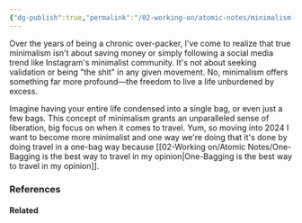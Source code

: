 ```yaml
---
{"dg-publish":true,"permalink":"/02-working-on/atomic-notes/minimalism-is-life-in-a-bag/","title":"Minimalism is life in a bag","tags":["type/atomic-note"],"noteIcon":"","created":"Tuesday, December 19th 2023, 1:00:54 am","updated":"2024-02-14T17:47:54.695+01:00"}
---
```



Over the years of being a chronic over-packer, I've come to realize that true minimalism isn't about saving money or simply following a social media trend like Instagram's minimalist community. It's not about seeking validation or being "the shit" in any given movement. No, minimalism offers something far more profound—the freedom to live a life unburdened by excess.

Imagine having your entire life condensed into a single bag, or even just a few bags. This concept of minimalism grants an unparalleled sense of liberation, big focus  on when it comes to travel. Yum, so moving into 2024 I want to become more minimalist and one way we're doing that  it's done by doing travel in a one-bag way because [[02-Working on/Atomic Notes/One-Bagging is the best way to travel in my opinion\|One-Bagging is the best way to travel in my opinion]].


### References
#### Related
